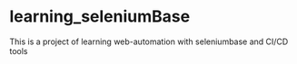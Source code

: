# learning_seleniumBase
This is a project of learning web-automation with seleniumbase and CI/CD tools
